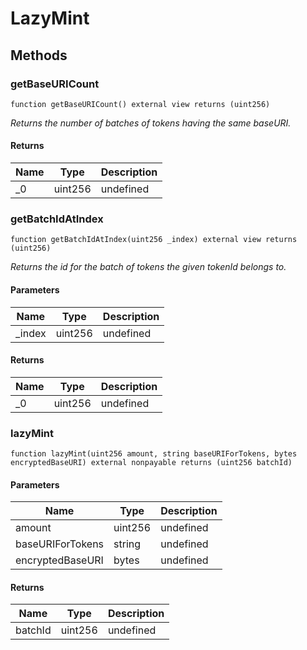 # LazyMint









## Methods

### getBaseURICount

```solidity
function getBaseURICount() external view returns (uint256)
```



*Returns the number of batches of tokens having the same baseURI.*


#### Returns

| Name | Type | Description |
|---|---|---|
| _0 | uint256 | undefined

### getBatchIdAtIndex

```solidity
function getBatchIdAtIndex(uint256 _index) external view returns (uint256)
```



*Returns the id for the batch of tokens the given tokenId belongs to.*

#### Parameters

| Name | Type | Description |
|---|---|---|
| _index | uint256 | undefined

#### Returns

| Name | Type | Description |
|---|---|---|
| _0 | uint256 | undefined

### lazyMint

```solidity
function lazyMint(uint256 amount, string baseURIForTokens, bytes encryptedBaseURI) external nonpayable returns (uint256 batchId)
```





#### Parameters

| Name | Type | Description |
|---|---|---|
| amount | uint256 | undefined
| baseURIForTokens | string | undefined
| encryptedBaseURI | bytes | undefined

#### Returns

| Name | Type | Description |
|---|---|---|
| batchId | uint256 | undefined




